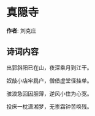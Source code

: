 # 真隠寺

**作者**: 刘克庄

## 诗词内容

出郭斜阳已在山，夜深乘月到江干。

奴敲小店牢扃户，僧借虚堂径挂单。

骇浪急回因胆薄，逆风小住为心宽。

投床一枕潇湘梦，无柰霜钟苦唤残。


